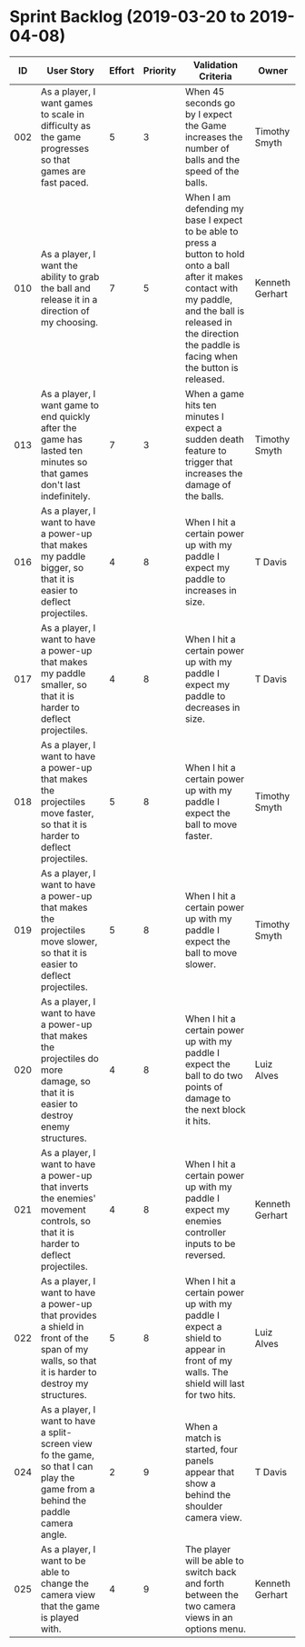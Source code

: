 # Sprint Backlog (2019-03-20 to 2019-04-08)

| ID | User Story | Effort | Priority | Validation Criteria | Owner |
|----|------------|--------|----------|---------------------|-------|
|002| As a player, I want games to scale in difficulty as the game progresses so that games are fast paced.|5|3|When 45 seconds go by I expect the Game increases the number of balls and the speed of the balls.| Timothy Smyth |
|010| As a player, I want the ability to grab the ball and release it in a direction of my choosing.|7|5| When I am defending my base I expect to be able to press a button to hold onto a ball after it makes contact with my paddle, and the ball is released in the direction the paddle is facing when the button is released.| Kenneth Gerhart |
|013| As a player, I want game to end quickly after the game has lasted ten minutes so that games don't last indefinitely.|7|3| When a game hits ten minutes I expect a sudden death feature to trigger that increases the damage of the balls.| Timothy Smyth |
|016| As a player, I want to have a power-up that makes my paddle bigger, so that it is easier to deflect projectiles.|4|8| When I hit a certain power up with my paddle I expect my paddle to increases in size.| T Davis |
|017| As a player, I want to have a power-up that makes my paddle smaller, so that it is harder to deflect projectiles.|4|8| When I hit a certain power up with my paddle I expect my paddle to decreases in size.| T Davis |
|018| As a player, I want to have a power-up that makes the projectiles move faster, so that it is harder to deflect projectiles.|5|8| When I hit a certain power up with my paddle I expect the ball to move faster.| Timothy Smyth |
|019| As a player, I want to have a power-up that makes the projectiles move slower, so that it is easier to deflect projectiles.|5|8| When I hit a certain power up with my paddle I expect the ball to move slower.| Timothy Smyth |
|020| As a player, I want to have a power-up that makes the projectiles do more damage, so that it is easier to destroy enemy structures.|4|8| When I hit a certain power up with my paddle I expect the ball to do two points of damage to the next block it hits.| Luiz Alves |
|021| As a player, I want to have a power-up that inverts the enemies' movement controls, so that it is harder to deflect projectiles.|4|8| When I hit a certain power up with my paddle I expect my enemies controller inputs to be reversed.| Kenneth Gerhart |
|022| As a player, I want to have a power-up that provides a shield in front of the span of my walls, so that it is harder to destroy my structures.|5|8| When I hit a certain power up with my paddle I expect a shield to appear in front of my walls. The shield will last for two hits.| Luiz Alves |
|024| As a player, I want to have a split-screen view fo the game, so that I can play the game from a behind the paddle camera angle.|2|9| When a match is started, four panels appear that show a behind the shoulder camera view.| T Davis |
|025| As a player, I want to be able to change the camera view that the game is played with.|4|9| The player will be able to switch back and forth between the two camera views in an options menu.| Kenneth Gerhart |
